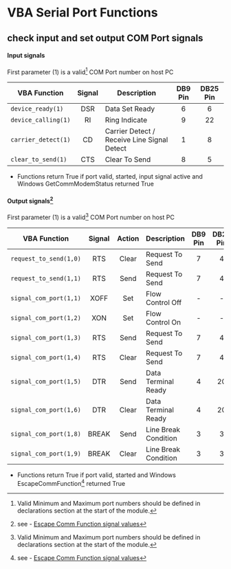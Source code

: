 # VBA Serial Port Functions

## check input and set output COM Port signals

#### Input signals


First parameter (1) is a valid[^1] COM Port number on host PC

| VBA Function                  | Signal | Description                                  | DB9 Pin | DB25 Pin | 
| ------------------------------|:------:| ---------------------------------------------|:-------:|:--------:|
| `device_ready(1)`             | DSR    | Data Set Ready                               |    6    |    6     |
| `device_calling(1)`           | RI     | Ring Indicate                                |    9    |    22    |
| `carrier_detect(1)`           | CD     | Carrier Detect / Receive Line Signal Detect  |    1    |    8     |
| `clear_to_send(1)`            | CTS    | Clear To Send                                |    8    |    5     | 
 
 * Functions return True if port valid, started, input signal active and Windows GetCommModemStatus returned True

#### Output signals[^2]

First parameter (1) is a valid[^1] COM Port number on host PC

| VBA Function                  | Signal | Action | Description                          | DB9 Pin | DB25 Pin | 
| ------------------------------|:------:| :-----:|--------------------------------------|:-------:|:--------:|
| `request_to_send(1,0)`        | RTS    |  Clear | Request To Send                      |    7    |    4     |
| `request_to_send(1,1)`        | RTS    |  Send  | Request To Send                      |    7    |    4     |
| `signal_com_port(1,1)`        | XOFF   |  Set   | Flow Control Off                     |    -    |    -     |
| `signal_com_port(1,2)`        | XON    |  Set   | Flow Control On                      |    -    |    -     |
| `signal_com_port(1,3)`        | RTS    |  Send  | Request To Send                      |    7    |    4     |
| `signal_com_port(1,4)`        | RTS    |  Clear | Request To Send                      |    7    |    4     |
| `signal_com_port(1,5)`        | DTR    |  Send  | Data Terminal Ready                  |    4    |    20    |
| `signal_com_port(1,6)`        | DTR    |  Clear | Data Terminal Ready                  |    4    |    20    |
| `signal_com_port(1,8)`        | BREAK  |  Send  | Line Break Condition                 |    3    |    3     |
| `signal_com_port(1,9)`        | BREAK  |  Clear | Line Break Condition                 |    3    |    3     |

 * Functions return True if port valid, started and Windows EscapeCommFunction[^2] returned True 

[^1]: Valid Minimum and Maximum port numbers should be defined in declarations section at the start of the module.
[^2]: see - [Escape Comm Function signal values](https://docs.microsoft.com/en-us/windows/win32/api/winbase/nf-winbase-escapecommfunction)
